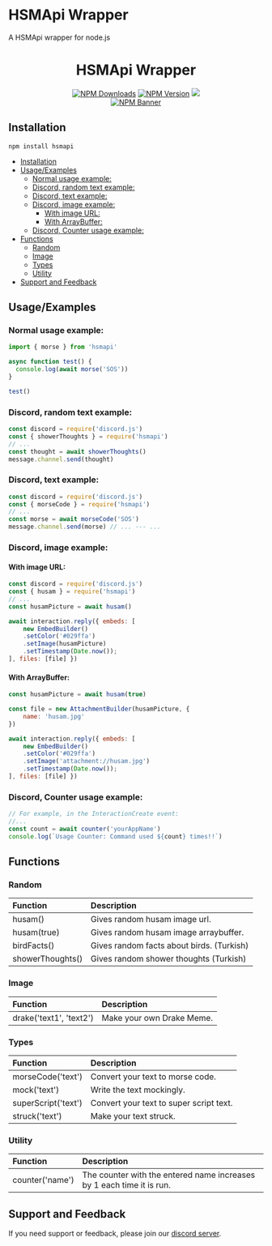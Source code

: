 # HSMApi Wrapper <!-- omit from toc -->

A HSMApi wrapper for node.js
<div  align="center">
	<h1>HSMApi Wrapper</h1>
	<div>
		<a href="https://www.npmjs.com/package/hsmapi"><img src="https://img.shields.io/npm/dt/hsmapi?style=for-the-badge&logo=npm" alt="NPM Downloads" /></a>
		<a href="https://www.npmjs.com/package/hsmapi"><img src="https://img.shields.io/npm/v/hsmapi?style=for-the-badge&logo=npm" alt="NPM Version" /></a>
		<a href="https://api.hsmsoftware.com/v1/"><img src="https://img.shields.io/uptimerobot/status/m796377643-4c5e3892654c0f6ddb39c463?up_message=online&style=for-the-badge&label=API%20STATUS" /></a>
	</div>
	<div>
		<a href="https://www.npmjs.com/package/hsmapi"><img src="https://nodei.co/npm/hsmapi.png?downloads=true" alt="NPM Banner"></a>
	</div>
</div>

## Installation
`npm install hsmapi`

- [Installation](#installation)
- [Usage/Examples](#usageexamples)
  - [Normal usage example:](#normal-usage-example)
  - [Discord, random text example:](#discord-random-text-example)
  - [Discord, text example:](#discord-text-example)
  - [Discord, image example:](#discord-image-example)
    - [With image URL:](#with-image-url)
    - [With ArrayBuffer:](#with-arraybuffer)
  - [Discord, Counter usage example:](#discord-counter-usage-example)
- [Functions](#functions)
  - [Random](#random)
  - [Image](#image)
  - [Types](#types)
  - [Utility](#utility)
- [Support and Feedback](#support-and-feedback)


## Usage/Examples

### Normal usage example:
```javascript
import { morse } from 'hsmapi'

async function test() {
  console.log(await morse('SOS'))
}

test()
```

### Discord, random text example:
```javascript
const discord = require('discord.js')
const { showerThoughts } = require('hsmapi')
// ...
const thought = await showerThoughts()
message.channel.send(thought)
```

### Discord, text example:
```javascript
const discord = require('discord.js')
const { morseCode } = require('hsmapi')
// ...
const morse = await morseCode('SOS')
message.channel.send(morse) // ... --- ...
```

### Discord, image example:
#### With image URL:
```javascript
const discord = require('discord.js')
const { husam } = require('hsmapi')
// ...
const husamPicture = await husam()

await interaction.reply({ embeds: [
    new EmbedBuilder()
    .setColor('#029ffa')
    .setImage(husamPicture)
    .setTimestamp(Date.now());
], files: [file] })
```
#### With ArrayBuffer:
```javascript
const husamPicture = await husam(true)

const file = new AttachmentBuilder(husamPicture, {
    name: 'husam.jpg'
})

await interaction.reply({ embeds: [
    new EmbedBuilder()
    .setColor('#029ffa')
    .setImage('attachment://husam.jpg')
    .setTimestamp(Date.now());
], files: [file] })
```

### Discord, Counter usage example:
```javascript
// For example, in the InteractionCreate event:
//...
const count = await counter('yourAppName')
console.log(`Usage Counter: Command used ${count} times!!`)
```

## Functions

### Random

| Function         | Description                               |
| :--------------- | :---------------------------------------- |
| husam()          | Gives random husam image url.             |
| husam(true)      | Gives random husam image arraybuffer.     |
| birdFacts()      | Gives random facts about birds. (Turkish) |
| showerThoughts() | Gives random shower thoughts (Turkish)    |

### Image
| Function                | Description               |
| :---------------------- | :------------------------ |
| drake('text1', 'text2') | Make your own Drake Meme. |

### Types
| Function            | Description                             |
| :------------------ | :-------------------------------------- |
| morseCode('text')   | Convert your text to morse code.        |
| mock('text')        | Write the text mockingly.               |
| superScript('text') | Convert your text to super script text. |
| struck('text')      | Make your text struck.                  |

### Utility
| Function        | Description                                                           |
| :-------------- | :-------------------------------------------------------------------- |
| counter('name') | The counter with the entered name increases by 1 each time it is run. |

## Support and Feedback

If you need support or feedback, please join our [discord server](https://hsmsoftware.com/birdheaven).
